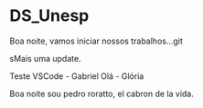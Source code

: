 # DS_Unesp

Boa noite, vamos iniciar nossos trabalhos...git 

sMais uma update.

Teste VSCode - Gabriel
Olá - Glória


Boa noite sou pedro roratto, el cabron de la vida.
